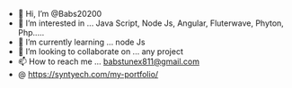 - 👋 Hi, I’m @Babs20200
- 👀 I’m interested in ... Java Script, Node Js, Angular, Fluterwave, Phyton, Php.....
- 🌱 I’m currently learning ... node Js
- 💞️ I’m looking to collaborate on ... any project 
- 📫 How to reach me ... babstunex811@gmail.com
- @  https://syntyech.com/my-portfolio/

<!---
Babs20200/Babs20200 is a ✨ special ✨ repository because its `README.md` (this file) appears on your GitHub profile.
You can click the Preview link to take a look at your changes.
--->
